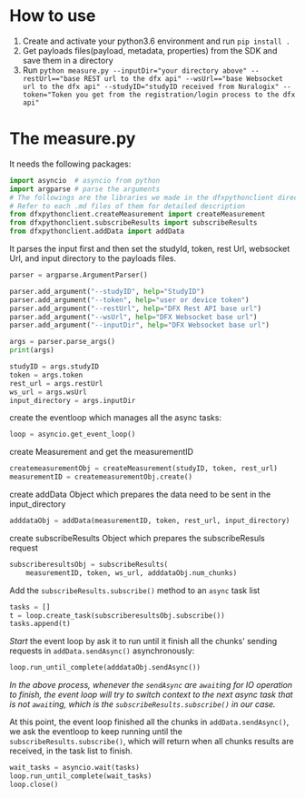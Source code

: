 # How to use

1. Create and activate your python3.6 environment and run `pip install .`
2. Get payloads files(payload, metadata, properties) from the SDK and save them in a directory
3. Run `python measure.py --inputDir="your directory above" --restUrl=="base REST url to the dfx api" --wsUrl=="base Websocket url to the dfx api" --studyID="studyID received from Nuralogix" --token="Token you get from the registration/login process to the dfx api" `

# The measure.py

It needs the following packages:
```python
import asyncio  # asyncio from python
import argparse # parse the arguments
# The followings are the libraries we made in the dfxpythonclient directory
# Refer to each .md files of them for detailed description
from dfxpythonclient.createMeasurement import createMeasurement
from dfxpythonclient.subscribeResults import subscribeResults
from dfxpythonclient.addData import addData
```
It parses the input first and then set the studyId, token, rest Url, websocket Url, and input directory to the payloads files.
```python
parser = argparse.ArgumentParser()

parser.add_argument("--studyID", help="StudyID")
parser.add_argument("--token", help="user or device token")
parser.add_argument("--restUrl", help="DFX Rest API base url")
parser.add_argument("--wsUrl", help="DFX Websocket base url")
parser.add_argument("--inputDir", help="DFX Websocket base url")

args = parser.parse_args()
print(args)

studyID = args.studyID
token = args.token
rest_url = args.restUrl
ws_url = args.wsUrl
input_directory = args.inputDir
```

create the eventloop which manages all the async tasks:
```python
loop = asyncio.get_event_loop()
```
create Measurement and get the measurementID
```python
createmeasurementObj = createMeasurement(studyID, token, rest_url)
measurementID = createmeasurementObj.create()
```
create addData Object which prepares the data need to be sent in the input_directory
```python
adddataObj = addData(measurementID, token, rest_url, input_directory)
```
create subscribeResults Object which prepares the subscribeResuls request
```python
subscriberesultsObj = subscribeResults(
    measurementID, token, ws_url, adddataObj.num_chunks)
```

Add the `subscribeResults.subscribe()` method to an `async` task list
```python
tasks = []
t = loop.create_task(subscriberesultsObj.subscribe())
tasks.append(t)
```
*Start* the event loop by ask it to run until it finish all the chunks' sending requests in `addData.sendAsync()` asynchronously:
```python
loop.run_until_complete(adddataObj.sendAsync())
```
*In the above process, whenever the `sendAsync` are `await`ing for IO operation to finish, the event loop will try to switch context to the next async task that is not `await`ing, which is the `subscribeResults.subscribe()` in our case.*

At this point, the event loop finished all the chunks in `addData.sendAsync()`, we ask the eventloop to keep running until the `subscribeResults.subscribe()`, which will return when all chunks results are received, in the task list to finish.
```python
wait_tasks = asyncio.wait(tasks)
loop.run_until_complete(wait_tasks)
loop.close()
```